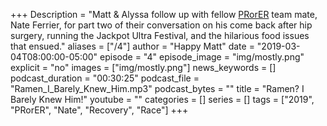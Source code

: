 +++
Description = "Matt & Alyssa follow up with fellow [PRorER](https://pr-or-er.com/) team mate, Nate Ferrier, for part two of their conversation on his come back after hip surgery, running the Jackpot Ultra Festival, and the hilarious food issues that ensued."
aliases = ["/4"]
author = "Happy Matt"
date = "2019-03-04T08:00:00-05:00"
episode = "4"
episode_image = "img/mostly.png"
explicit = "no"
images = ["img/mostly.png"]
news_keywords = []
podcast_duration = "00:30:25"
podcast_file = "Ramen_I_Barely_Knew_Him.mp3"
podcast_bytes = ""
title = "Ramen? I Barely Knew Him!"
youtube = ""
categories = []
series = []
tags = ["2019", "PRorER", "Nate", "Recovery", "Race"]
+++
